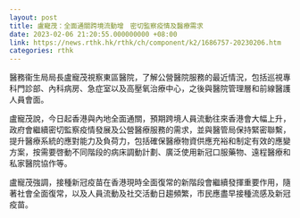 ```yaml
---
layout: post
title: 盧寵茂：全面通關跨境流動增　密切監察疫情及醫療需求
date: 2023-02-06 21:20:55.000000000 +08:00
link: https://news.rthk.hk/rthk/ch/component/k2/1686757-20230206.htm
categories: rthk
---
```


醫務衞生局局長盧寵茂視察東區醫院，了解公營醫院服務的最近情況，包括巡視專科門診部、內科病房、急症室以及高壓氧治療中心，之後與醫院管理層和前線醫護人員會面。

盧寵茂說，今日起香港與內地全面通關，預期跨境人員流動往來香港會大幅上升，政府會繼續密切監察疫情發展及公營醫療服務的需求，並與醫管局保持緊密聯繫，提升醫療系統的應對能力及負荷力，包括確保醫療物資供應充裕和制定有效的應變方案，按需要啓動不同階段的病床調動計劃、廣泛使用新冠口服藥物、遠程醫療和私家醫院協作等。

盧寵茂強調，接種新冠疫苗在香港現時全面復常的新階段會繼續發揮重要作用，隨著社會全面復常，以及人員流動及社交活動日趨頻繁，市民應盡早接種流感及新冠疫苗。
